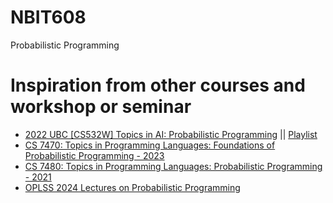 # NBIT608
Probabilistic Programming

# Inspiration from other courses and workshop or seminar
- [2022 UBC [CS532W] Topics in AI: Probabilistic Programming](https://www.cs.ubc.ca/~fwood/CS532W-539W/) || [Playlist](https://www.youtube.com/playlist?list=PLRBUAK6di_6XlF7KAZBPRgcP0zD5sVXcN)
- [CS 7470: Topics in Programming Languages: Foundations of Probabilistic Programming - 2023](https://neuppl.github.io/CS7470-Fall23/)
- [CS 7480: Topics in Programming Languages: Probabilistic Programming - 2021](https://www.khoury.northeastern.edu/home/sholtzen/CS7480Fall21/)
- [OPLSS 2024 Lectures on Probabilistic Programming](https://www.khoury.northeastern.edu/home/sholtzen/oplss24-ppl/)
